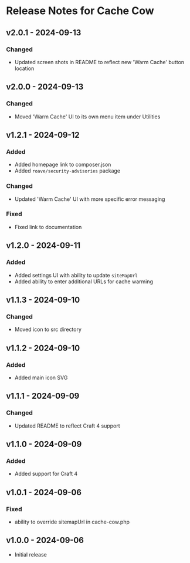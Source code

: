 # Release Notes for Cache Cow

## v2.0.1 - 2024-09-13

### Changed

- Updated screen shots in README to reflect new 'Warm Cache' button location

## v2.0.0 - 2024-09-13

### Changed

- Moved 'Warm Cache' UI to its own menu item under Utilities

## v1.2.1 - 2024-09-12

### Added

- Added homepage link to composer.json
- Added `roave/security-advisories` package

### Changed

- Updated 'Warm Cache' UI with more specific error messaging

### Fixed

- Fixed link to documentation

## v1.2.0 - 2024-09-11

### Added

- Added settings UI with ability to update `siteMapUrl`
- Added ability to enter additional URLs for cache warming

## v1.1.3 - 2024-09-10

### Changed

- Moved icon to src directory

## v1.1.2 - 2024-09-10

### Added

- Added main icon SVG

## v1.1.1 - 2024-09-09

### Changed

- Updated README to reflect Craft 4 support

## v1.1.0 - 2024-09-09

### Added

- Added support for Craft 4

## v1.0.1 - 2024-09-06

### Fixed

- ability to override sitemapUrl in cache-cow.php

## v1.0.0 - 2024-09-06

- Initial release
